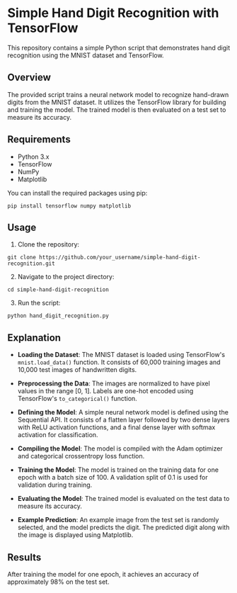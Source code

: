 # Simple Hand Digit Recognition with TensorFlow

This repository contains a simple Python script that demonstrates hand digit recognition using the MNIST dataset and TensorFlow.

## Overview

The provided script trains a neural network model to recognize hand-drawn digits from the MNIST dataset. It utilizes the TensorFlow library for building and training the model. The trained model is then evaluated on a test set to measure its accuracy.

## Requirements

- Python 3.x
- TensorFlow
- NumPy
- Matplotlib

You can install the required packages using pip:

```
pip install tensorflow numpy matplotlib
```

## Usage

1. Clone the repository:

```
git clone https://github.com/your_username/simple-hand-digit-recognition.git
```

2. Navigate to the project directory:

```
cd simple-hand-digit-recognition
```

3. Run the script:

```
python hand_digit_recognition.py
```

## Explanation

- **Loading the Dataset**: The MNIST dataset is loaded using TensorFlow's `mnist.load_data()` function. It consists of 60,000 training images and 10,000 test images of handwritten digits.

- **Preprocessing the Data**: The images are normalized to have pixel values in the range [0, 1]. Labels are one-hot encoded using TensorFlow's `to_categorical()` function.

- **Defining the Model**: A simple neural network model is defined using the Sequential API. It consists of a flatten layer followed by two dense layers with ReLU activation functions, and a final dense layer with softmax activation for classification.

- **Compiling the Model**: The model is compiled with the Adam optimizer and categorical crossentropy loss function.

- **Training the Model**: The model is trained on the training data for one epoch with a batch size of 100. A validation split of 0.1 is used for validation during training.

- **Evaluating the Model**: The trained model is evaluated on the test data to measure its accuracy.

- **Example Prediction**: An example image from the test set is randomly selected, and the model predicts the digit. The predicted digit along with the image is displayed using Matplotlib.

## Results

After training the model for one epoch, it achieves an accuracy of approximately 98% on the test set.

